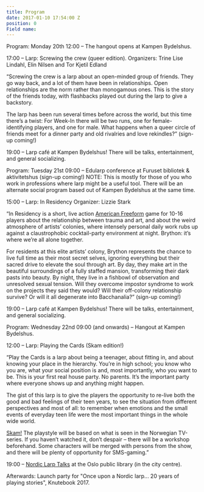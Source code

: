 ```yaml
---
title: Program
date: 2017-01-10 17:54:00 Z
position: 0
Field name:
---
```


Program: Monday 20th
12:00 – The hangout opens at Kampen Bydelshus.

17:00 – Larp: Screwing the crew (queer edition).
Organizers: Trine Lise Lindahl, Elin Nilsen and Tor Kjetil Edland

“Screwing the crew is a larp about an open-minded group of friends. They go way back, and a lot of them have been in relationships. Open relationships are the norm rather than monogamous ones. This is the story of the friends today, with flashbacks played out during the larp to give a backstory.

The larp has been run several times before across the world, but this time there’s a twist: For Week-In there will be two runs, one for female-identifying players, and one for male. What happens when a queer circle of friends meet for a dinner party and old rivalries and love rekindles?”
(sign-up coming!)

19:00 – Larp café at Kampen Bydelshus! There will be talks, entertainment, and general socializing.

Program: Tuesday 21st
09:00 – Edularp conference at Furuset bibliotek & aktivitetshus
(sign-up coming!) NOTE: This is mostly for those of you who work in professions where larp might be a useful tool. There will be an alternate social program based out of Kampen Bydelshus at the same time.

15:00 – Larp: In Residency
Organizer: Lizzie Stark

“In Residency is a short, live action [American Freeform](http://leavingmundania.com/2013/11/18/introducing-american-freeform/) game for 10-16 players about the relationship between trauma and art, and about the weird atmosphere of artists’ colonies, where intensely personal daily work rubs up against a claustrophobic cocktail-party environment at night. Brython: it’s where we’re all alone together.

For residents at this elite artists’ colony, Brython represents the chance to live full time as their most secret selves, ignoring everything but their sacred drive to elevate the soul through art. By day, they make art in the beautiful surroundings of a fully staffed mansion, transforming their dark pasts into beauty. By night, they live in a fishbowl of observation and unresolved sexual tension. Will they overcome impostor syndrome to work on the projects they said they would? Will their off-colony relationship survive? Or will it all degenerate into Bacchanalia?”
(sign-up coming!)

19:00 – Larp café at Kampen Bydelshus! There will be talks, entertainment, and general socializing.

Program: Wednesday 22nd
09:00 (and onwards) – Hangout at Kampen Bydelshus.

12:00 – Larp: Playing the Cards (Skam edition!)

“Play the Cards is a larp about being a teenager, about fitting in, and about knowing your place in the hierarchy. You’re in high school; you know who you are, what your social position is and, most importantly, who you want to be. This is your first real house party. No parents. It’s the important party where everyone shows up and anything might happen.

The gist of this larp is to give the players the opportunity to re-live both the good and bad feelings of their teen years, to see the situation from different perspectives and most of all: to remember when emotions and the small events of everyday teen life were the most important things in the whole wide world.

[Skam!](http://skam.p3.no/) The playstyle will be based on what is seen in the Norwegian TV-series. If you haven’t watched it, don’t despair – there will be a workshop beforehand. Some characters will be merged with persons from the show, and there will be plenty of opportunity for SMS-gaming.”

19:00 – [Nordic Larp Talks](https://nordiclarp.org/wiki/Nordic_Larp_Talks) at the Oslo public library (in the city centre).

Afterwards: Launch party for "Once upon a Nordic larp... 20 years of playing stories", Knutebook 2017.
